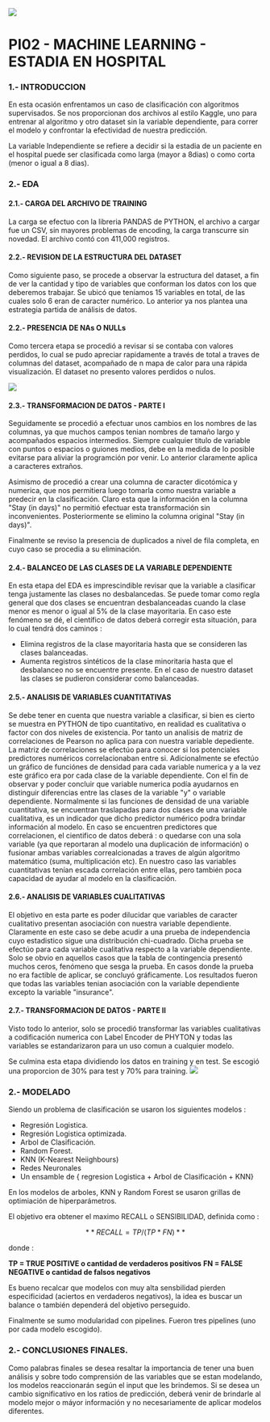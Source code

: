 ![](https://iat.es/wp-content/uploads/2020/12/ia-en-medicina.jpg)


# PI02 - MACHINE LEARNING - ESTADIA EN HOSPITAL

### 1.- INTRODUCCION

En esta ocasión enfrentamos un caso de clasificación con algoritmos supervisados. Se nos proporcionan dos archivos al estilo Kaggle, uno para entrenar al algoritmo y otro dataset sin la variable dependiente, para correr el modelo y confrontar la efectividad de nuestra predicción.

La variable Independiente se refiere a decidir si la estadia de un paciente en el hospital puede ser clasificada como larga (mayor a 8dias) o como corta (menor o igual a 8 dias).

###  2.- EDA

#### 2.1.- CARGA DEL ARCHIVO DE TRAINING
La carga se efectuo con la libreria PANDAS de PYTHON, el archivo a cargar fue un CSV, sin mayores problemas de encoding, la carga transcurre sin novedad. El archivo contó con 411,000 registros.

#### 2.2.- REVISION DE LA ESTRUCTURA DEL DATASET
Como siguiente paso, se procede a observar la estructura del dataset, a fin de ver la cantidad y tipo de  variables que conforman los datos con los que deberemos trabajar. Se ubicó que teníamos 15 variables en total, de las cuales solo 6 eran de caracter numérico. Lo anterior ya nos plantea una estrategia partida de análisis de datos.

#### 2.2.- PRESENCIA DE NAs O NULLs
Como tercera etapa se procedió a revisar si se contaba con valores perdidos, lo cual se pudo apreciar rapidamente a través de total a traves de columnas del dataset, acompañado de n mapa de calor para una rápida visualización. El dataset no presento valores perdidos o nulos.

![](https://491090.fs1.hubspotusercontent-na1.net/hub/491090/hubfs/Alondra/machine%20learning-1.jpg?width=950&name=machine%20learning-1.jpg)

#### 2.3.- TRANSFORMACION DE DATOS - PARTE I
Seguidamente se procedió a efectuar unos cambios en los nombres de las columnas, ya que muchos campos tenian nombres de tamaño largo y acompañados espacios intermedios. Siempre cualquier titulo de variable con puntos o espacios o guiones medios, debe en la medida de lo posible evitarse para aliviar la programción por venir. Lo anterior claramente aplica a caracteres extraños.

Asimismo de procedió a crear una columna de caracter dicotómica y numerica, que nos permitiera luego tomarla como nuestra variable a predecir en la clasificación. Claro esta que la información en la columna "Stay (in days)" no permitió efectuar esta transformación sin inconvenientes. Posteriormente se elimino la columna original "Stay (in days)".

Finalmente se reviso la presencia de duplicados a nivel de fila completa, en cuyo caso se procedia a su eliminación.

#### 2.4.- BALANCEO DE LAS CLASES DE LA VARIABLE DEPENDIENTE
En esta etapa del EDA es imprescindible revisar que la variable a clasificar tenga justamente las clases no desbalancedas. Se puede tomar como regla general que dos clases se encuentran desbalanceadas cuando la clase menor es menor o igual al 5% de la clase mayoritaria. En caso este fenómeno se dé, el científico de datos deberá corregir esta situación, para lo cual tendrá dos caminos :
-	Elimina registros de la clase mayoritaria hasta que se consideren las clases balanceadas.
-	Aumenta registros sintéticos de la clase minoritaria hasta que el desbalanceo no se encuentre presente.
En el caso de nuestro dataset las clases se pudieron considerar como balanceadas.

#### 2.5.- ANALISIS DE VARIABLES CUANTITATIVAS
Se debe tener en cuenta que nuestra variable a clasificar, si bien es cierto se muestra en PYTHON de tipo cuantitativo, en realidad es cualitativa o factor con dos niveles de existencia. Por tanto un analisis de matriz de correlaciones de Pearson no aplica para con nuestra variable depediente. La matriz de correlaciones se efectúo para conocer si los potenciales predictores numéricos correlacionaban entre si. Adicionalmente se efectúo un gráfico de funciónes de densidad para cada variable numerica y a la vez este gráfico era por cada clase de la variable dependiente. Con el fin de observar y poder concluir que variable numerica podía ayudarnos en distinguir diferencias entre las clases de la variable "y" o variable dependiente. Normalmente si las funciones de densidad de una variable cuantitativa, se encuentran traslapadas para dos clases de una variable cualitativa, es un indicador que dicho predictor numérico podra brindar información al modelo.
En caso se encuentren predictores que correlacionen, el cientifico de datos deberá : o quedarse con una sola variable (ya que reportaran al modelo una duplicación de información) o fusionar ambas variables correalcionadas a traves de algún algoritmo matemático (suma, multiplicación etc).
En nuestro caso las variables cuantitativas tenían escada correlación entre ellas, pero también poca capacidad de ayudar al modelo en la clasificación.

#### 2.6.- ANALISIS DE VARIABLES CUALITATIVAS
El objetivo en esta parte es poder dilucidar que variables de caracter cualitativo presentan asociación con nuestra variable dependiente. Claramente en este caso se debe acudir a una prueba de independencia cuyo estadistico sigue una distribución chi-cuadrado. Dicha prueba se efectúo para cada variable cualitativa respecto a la variable dependiente. Solo se obvio en aquellos casos que la tabla de contingencia presentó muchos ceros, fenómeno que sesga la prueba. En casos donde la prueba no era factible de aplicar, se concluyó gráficamente.
Los resultados fueron que todas las variables tenian asociación con la variable dependiente excepto la variable "insurance".

#### 2.7.- TRANSFORMACION DE DATOS - PARTE II
Visto todo lo anterior, solo se procedió transformar las variables cualitativas a codificación numerica con Label Encoder de PHYTON y todas las variables se estandarizaron para un uso comun a cualquier modelo.

Se culmina esta etapa dividiendo los datos en training y en test. Se escogió una proporcion de 30% para test y 70% para training.
![](https://www.hd-tecnologia.com/imagenes/articulos/2015/01/Los-expertos-quieren-proteger-a-los-humanos-de-la-Inteligencia-Artificial.jpg)
###  2.- MODELADO

Siendo un problema de clasificación se usaron los siguientes modelos :

- Regresión Logistica.
- Regresión Logistica optimizada.
- Arbol de Clasificación.
- Random Forest.
- KNN (K-Nearest Neiighbours)
- Redes Neuronales
- Un ensamble de { regresion Logistica + Arbol de Clasificación + KNN}

En los modelos de arboles, KNN y Random Forest se usaron grillas de optimiación de hiperparámetros.

El objetivo era obtener el maximo RECALL o SENSIBILIDAD, definida como :

$$**RECALL = TP/ (TP * FN)**$$

donde :

**TP = TRUE POSITIVE o cantidad de verdaderos positivos**
**FN = FALSE NEGATIVE o cantidad de falsos negativos**

Es bueno recalcar que modelos con muy alta sensbilidad pierden especificidad (aciertos en verdaderos negativos), la idea es buscar un balance o también dependerá del objetivo perseguido.

Finalmente se sumo modularidad con pipelines. Fueron tres pipelines (uno por cada modelo escogido).

###  2.- CONCLUSIONES FINALES.
Como palabras finales se desea resaltar la importancia de tener una buen análisis y sobre todo comprensión de las variables que se estan modelando, los modelos reaccionarán según el input que les brindemos. Si se desea un cambio significativo en los ratios de predicción, deberá venir de brindarle al modelo mejor o máyor información y no necesariamente de aplicar modelos diferentes.